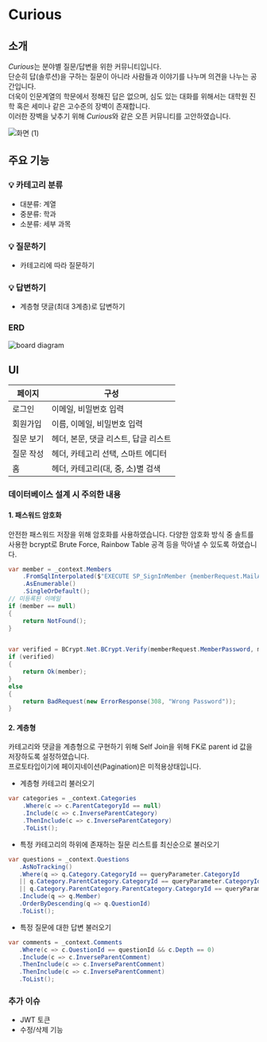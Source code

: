# Curious

## 소개

*Curious*는 분야별 질문/답변을 위한 커뮤니티입니다.  
단순히 답(솔루션)을 구하는 질문이 아니라 사람들과 이야기를 나누며 의견을 나누는 공간입니다.  
더욱이 인문계열의 학문에서 정해진 답은 없으며, 심도 있는 대화를 위해서는 대학원 진학 혹은 세미나 같은 고수준의 장벽이 존재합니다.  
이러한 장벽을 낮추기 위해 *Curious*와 같은 오픈 커뮤니티를 고안하였습니다.

![화면 (1)](https://user-images.githubusercontent.com/46207836/163927333-698a337f-4880-4ac9-a505-9959a6786b45.png)

## 주요 기능

### 💡 카테고리 분류

- 대분류: 계열
- 중분류: 학과
- 소분류: 세부 과목

### 💡 질문하기

- 카테고리에 따라 질문하기

### 💡 답변하기

- 계층형 댓글(최대 3계층)로 답변하기

### ERD

![board diagram](https://user-images.githubusercontent.com/46207836/163927032-99d64e44-f3f3-4465-a00c-53cdcdb8aaa3.png)

## UI

| 페이지    | 구성                                 |
| --------- | ------------------------------------ |
| 로그인    | 이메일, 비밀번호 입력                |
| 회원가입  | 이름, 이메일, 비밀번호 입력          |
| 질문 보기 | 헤더, 본문, 댓글 리스트, 답글 리스트 |
| 질문 작성 | 헤더, 카테고리 선택, 스마트 에디터   |
| 홈        | 헤더, 카테고리(대, 중, 소)별 검색    |

### 데이터베이스 설계 시 주의한 내용

#### 1. 패스워드 암호화

안전한 패스워드 저장을 위해 암호화를 사용하였습니다.
다양한 암호화 방식 중 솔트를 사용한 bcrypt로 Brute Force, Rainbow Table 공격 등을 막아낼 수 있도록 하였습니다.

```C#
var member = _context.Members
    .FromSqlInterpolated($"EXECUTE SP_SignInMember {memberRequest.MailAddress}")
    .AsEnumerable()
    .SingleOrDefault();
// 미등록된 이메일
if (member == null)
{
    return NotFound();
}


var verified = BCrypt.Net.BCrypt.Verify(memberRequest.MemberPassword, member.MemberPassword);
if (verified)
{
    return Ok(member);
}
else
{
    return BadRequest(new ErrorResponse(308, "Wrong Password"));
}
```

#### 2. 계층형

카테고리와 댓글을 계층형으로 구현하기 위해 Self Join을 위해 FK로 parent id 값을 저장하도록 설정하였습니다.  
프로토타입이기에 페이지네이션(Pagination)은 미적용상태입니다.

- 계층형 카테고리 불러오기

```C#
var categories = _context.Categories
    .Where(c => c.ParentCategoryId == null)
    .Include(c => c.InverseParentCategory)
    .ThenInclude(c => c.InverseParentCategory)
    .ToList();
```

- 특정 카테고리의 하위에 존재하는 질문 리스트를 최신순으로 불러오기

```C#
var questions = _context.Questions
   .AsNoTracking()
   .Where(q => q.Category.CategoryId == queryParameter.CategoryId
   || q.Category.ParentCategory.CategoryId == queryParameter.CategoryId
   || q.Category.ParentCategory.ParentCategory.CategoryId == queryParameter.CategoryId)
   .Include(q => q.Member)
   .OrderByDescending(q => q.QuestionId)
   .ToList();
```

- 특정 질문에 대한 답변 불러오기

```C#
var comments = _context.Comments
   .Where(c => c.QuestionId == questionId && c.Depth == 0)
   .Include(c => c.InverseParentComment)
   .ThenInclude(c => c.InverseParentComment)
   .ThenInclude(c => c.InverseParentComment)
   .ToList();
```

### 추가 이슈

- JWT 토큰
- 수정/삭제 기능
